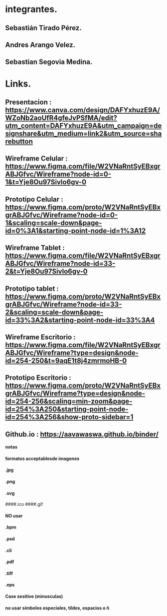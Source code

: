 # integrantes. 

  ## Sebastián Tirado Pérez.
  ## Andres Arango Velez.
  ## Sebastian Segovia Medina.

# Links.

  ## Presentacion : https://www.canva.com/design/DAFYxhuzE9A/WZoNb2aoUfR4gfeJvPSfMA/edit?utm_content=DAFYxhuzE9A&utm_campaign=designshare&utm_medium=link2&utm_source=sharebutton
  ## Wireframe Celular : https://www.figma.com/file/W2VNaRntSyEBxgrABJGfvc/Wireframe?node-id=0-1&t=Yje8Ou97Sivlo6gv-0
  ## Prototipo Celular : https://www.figma.com/proto/W2VNaRntSyEBxgrABJGfvc/Wireframe?node-id=0-1&scaling=scale-down&page-id=0%3A1&starting-point-node-id=1%3A12
  ## Wireframe Tablet : https://www.figma.com/file/W2VNaRntSyEBxgrABJGfvc/Wireframe?node-id=33-2&t=Yje8Ou97Sivlo6gv-0
  ## Prototipo tablet : https://www.figma.com/proto/W2VNaRntSyEBxgrABJGfvc/Wireframe?node-id=33-2&scaling=scale-down&page-id=33%3A2&starting-point-node-id=33%3A4
  ## Wireframe Escritorio : https://www.figma.com/file/W2VNaRntSyEBxgrABJGfvc/Wireframe?type=design&node-id=254-250&t=9aqE1t8j4zmrmoHB-0
  ## Prototipo Escritorio : https://www.figma.com/proto/W2VNaRntSyEBxgrABJGfvc/Wireframe?type=design&node-id=254-256&scaling=min-zoom&page-id=254%3A250&starting-point-node-id=254%3A256&show-proto-sidebar=1
  ## Github.io :  https://aavawaswa.github.io/binder/





#### notas
#### formatos acceptablesde imagenes
#### .jpg
#### .png
#### .svg
####.ico
####.gif


#### NO usar 
#### .bpm
#### .psd
#### .cli
#### .pdf
#### .tiff
#### .eps

#### Case sesitive (minusculas)
#### no usar simbolos especiales, tildes, espacios o ñ

